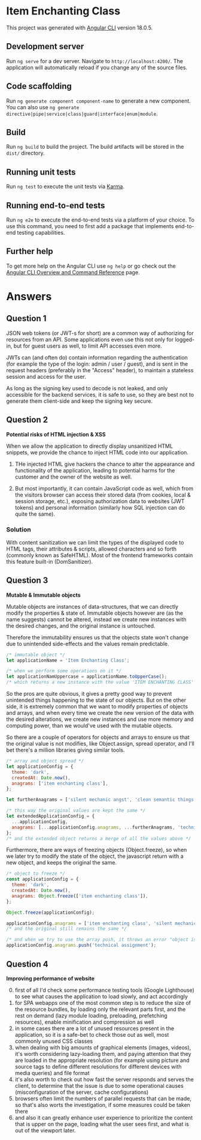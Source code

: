 # Item Enchanting Class

This project was generated with [Angular CLI](https://github.com/angular/angular-cli) version 18.0.5.

## Development server

Run `ng serve` for a dev server. Navigate to `http://localhost:4200/`. The application will automatically reload if you change any of the source files.

## Code scaffolding

Run `ng generate component component-name` to generate a new component. You can also use `ng generate directive|pipe|service|class|guard|interface|enum|module`.

## Build

Run `ng build` to build the project. The build artifacts will be stored in the `dist/` directory.

## Running unit tests

Run `ng test` to execute the unit tests via [Karma](https://karma-runner.github.io).

## Running end-to-end tests

Run `ng e2e` to execute the end-to-end tests via a platform of your choice. To use this command, you need to first add a package that implements end-to-end testing capabilities.

## Further help

To get more help on the Angular CLI use `ng help` or go check out the [Angular CLI Overview and Command Reference](https://angular.dev/tools/cli) page.

# Answers

## Question 1

JSON web tokens (or JWT-s for short) are a common way of authorizing for resources from an API.
Some applications even use this not only for logged-in, but for guest users as well, to limit API accesses even more.

JWTs can (and often do) contain information regarding the authentication (for example the type of the login: admin / user / guest), and is sent in the request headers (preferably in the "Access" header), to maintain a stateless session and access for the user.

As long as the signing key used to decode is not leaked, and only accessible for the backend services, it is safe to use, so they are best not to generate them client-side and keep the signing key secure.

## Question 2

**Potential risks of HTML injection & XSS**

When we allow the application to directly display unsanitized HTML snippets, we provide the chance to inject HTML code into our application.

1. THe injected HTML give hackers the chance to alter the appearance and functionality of the application, leading to potential harms for the customer and the owner of the website as well.

2. But most importantly, it can contain JavaScript code as well, which from the visitors browser can access their stored data (from cookies, local & session storage, etc.), exposing authorization data to websites (JWT tokens) and personal information (similarly how SQL injection can do quite the same).

### Solution

With content sanitization we can limit the types of the displayed code to HTML tags, their attributes & scripts, allowed characters and so forth (commonly known as SafeHTML).
Most of the frontend frameworks contain this feature built-in (DomSanitizer).

## Question 3

**Mutable & Immutable objects**

Mutable objects are instances of data-structures, that we can directly modify the properties & state of.
Immutable objects however are (as the name suggests) cannot be altered, instead we create new instances with the desired changes, and the original instance is untouched.

Therefore the immutability ensures us that the objects state won't change due to unintended side-effects and the values remain predictable.

```javascript
/* immutable object */
let applicationName = 'Item Enchanting Class';

/* when we perform some operations on it */
let applicationNamUppercase = applicationName.toUpperCase();
/* which returns a new instance with the value 'ITEM ENCHANTING CLASS' and keeping the original the same */
```

So the pros are quite obvious, it gives a pretty good way to prevent unintended things happening to the state of our objects.
But on the other side, it is extremely common that we want to modify properties of objects and arrays, and when every time we create the new version of the data with the desired alterations, we create new instances and use more memory and computing power, than we would've used with the mutable objects.

So there are a couple of operators for objects and arrays to ensure us that the original value is not modifies, like Object.assign, spread operator, and I'll bet there's a million libraries giving similar tools.

```javascript
/* array and object spread */
let applicationConfig = {
  theme: 'dark',
  createdAt: Date.now(),
  anagrams: ['item enchanting class'],
};

let furtherAnagrams = ['silent mechanic angst', 'clean semantic things'];

/* this way the original values are kept the same */
let extendedApplicationConfig = {
  ...applicationConfig,
  anagrams: [...applicationConfig.anagrams, ...furtherAnagrams, 'technical assignment'],
};
/* and the extended object returns a merge of all the values above */
```

Furthermore, there are ways of freezing objects (Object.freeze), so when we later try to modify the state of the object, the javascript return with a new object, and keeps the original the same.

```javascript
/* object to freeze */
const applicationConfig = {
  theme: 'dark',
  createdAt: Date.now(),
  anagrams: Object.freeze(['item enchanting class']),
};

Object.freeze(applicationConfig);

applicationConfig.anagrams = ['item enchanting class', 'silent mechanic angst', 'clean semantic things'];
/* and the original still remains the same */

/* and when we try to use the array push, it throws an error "object is not extensible" */
applicationConfig.anagrams.push('technical assignment');
```

## Question 4

**Improving performance of website**

0. first of all I'd check some performance testing tools (Google Lighthouse) to see what causes the application to load slowly, and act accordingly
1. for SPA webapps one of the most common step is to reduce the size of the resource bundles, by loading only the relevant parts first, and the rest on demand (lazy module loading, preloading, prefetching resources), enable minification and compression as well
2. in some cases there are a lot of unused resources present in the application, so it is a safe-bet to check those out as well, most commonly unused CSS classes
3. when dealing with big amounts of graphical elements (images, videos), it's worth considering lazy-loading them, and paying attention that they are loaded in the appropriate resolution (for example using picture and source tags to define different resolutions for different devices with media queries) and file format
4. it's also worth to check out how fast the server responds and serves the client, to determine that the issue is due to some operational causes (misconfiguration of the server, cache configurations)
5. browsers often limit the numbers of parallel requests that can be made, so that's also worts the investigation, if some measures could be taken there
6. and also it can greatly enhance user experience to prioritize the content that is upper on the page, loading what the user sees first, and what is out of the viewport later.
